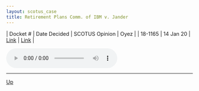 ```yaml
---
layout: scotus_case
title: Retirement Plans Comm. of IBM v. Jander
---
```


| Docket # | Date Decided | SCOTUS Opinion | Oyez |
| 18-1165 | 14 Jan 20 | [Link](https://www.supremecourt.gov/opinions/19pdf/589us1r05_g2bh.pdf) | [Link](https://www.oyez.org/cases/2019/18-1165) |

<audio controls>
   <source src='./resources/18-1165.mp3' type='audio/mpeg'>
</audio>

<object data='./resources/18-1165.pdf' type='application/pdf'></object>

---

[Up](./README.md)